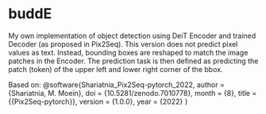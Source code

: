 # buddE
My own implementation of object detection using DeiT Encoder and trained Decoder (as proposed in Pix2Seq).
This version does not predict pixel values as text. Instead, bounding boxes are reshaped to match the image patches in the Encoder.
The prediction task is then defined as predicting the patch (token) of the upper left and lower right corner of the bbox.


Based on: 
@software{Shariatnia_Pix2Seq-pytorch_2022,
author = {Shariatnia, M. Moein},
doi = {10.5281/zenodo.7010778},
month = {8},
title = {{Pix2Seq-pytorch}},
version = {1.0.0},
year = {2022}
}
